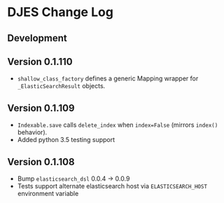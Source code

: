 # DJES Change Log

## Development

## Version 0.1.110

- `shallow_class_factory` defines a generic Mapping wrapper for `_ElasticSearchResult` objects.

## Version 0.1.109

- `Indexable.save` calls `delete_index` when `index=False` (mirrors `index()` behavior).
- Added python 3.5 testing support

## Version 0.1.108

- Bump `elasticsearch_dsl` 0.0.4 -> 0.0.9
- Tests support alternate elasticsearch host via `ELASTICSEARCH_HOST` environment variable
